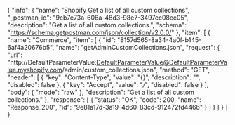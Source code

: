 {
  "info": {
    "name": "Shopify Get a list of all custom collections",
    "_postman_id": "9cb7e73a-606a-48d3-98e7-3497cc08ec05",
    "description": "Get a list of all custom collections.",
    "schema": "https://schema.getpostman.com/json/collection/v2.0.0/"
  },
  "item": [
    {
      "name": "Commerce",
      "item": [
        {
          "id": "8157d565-8a34-4a0f-b145-6af4a20676b5",
          "name": "getAdminCustomCollections.json",
          "request": {
            "url": "http://DefaultParameterValue:DefaultParameterValue@DefaultParameterValue.myshopify.com/admin/custom_collections.json",
            "method": "GET",
            "header": [
              {
                "key": "Content-Type",
                "value": "{}",
                "description": "",
                "disabled": false
              },
              {
                "key": "Accept",
                "value": "*/*",
                "disabled": false
              }
            ],
            "body": {
              "mode": "raw"
            },
            "description": "Get a list of all custom collections."
          },
          "response": [
            {
              "status": "OK",
              "code": 200,
              "name": "Response_200",
              "id": "9e81a17d-3a19-4d60-83cd-912472fd4466"
            }
          ]
        }
      ]
    }
  ]
}